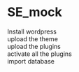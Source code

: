 # SE_mock
Install wordpress<br>
upload the theme<br>
upload the plugins<br>
activate all the plugins<br>
import database<br>
